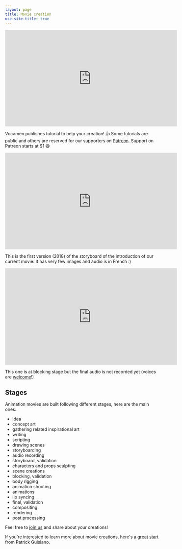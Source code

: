 ```yaml
---
layout: page
title: Movie creation
use-site-title: true
---
```

<iframe width="560" height="315" src="https://www.youtube-nocookie.com/embed/Nv6Ej_Yyt2I" frameborder="0" allow="accelerometer; autoplay; encrypted-media; gyroscope; picture-in-picture" allowfullscreen></iframe>

Vocamen publishes tutorial to help your creation! :+1:
Some tutorials are public and others are reserved for our supporters on [Patreon](https://patreon.com/vocamen). 
Support on Patreon starts at $1 :smile:

<iframe width="560" height="315" src="https://www.youtube-nocookie.com/embed/jba7rXJ6M5Y" frameborder="0" allow="accelerometer; autoplay; encrypted-media; gyroscope; picture-in-picture" allowfullscreen></iframe>

This is the first version (2018) of the storyboard of the introduction of our current movie:
It has very few images and audio is in French :)

<iframe width="560" height="315" src="https://www.youtube-nocookie.com/embed/WxH8-X7iM4g" frameborder="0" allow="accelerometer; autoplay; encrypted-media; gyroscope; picture-in-picture" allowfullscreen></iframe>

This one is at blocking stage but the final audio is not recorded yet (voices are [welcome](more/contact/)!)

## Stages
Animation movies are built following different stages, here are the main ones:
- idea
- concept art
- gathering related inspirational art
- writing
- scripting
- drawing scenes
- storyboarding
- audio recording
- storyboard, validation
- characters and props sculpting
- scene creations
- blocking, validation
- body rigging
- animation shooting
- animations
- lip syncing
- final, validation
- compositing
- rendering
- post processing

Feel free to [join us](https://patreon.com/vocamen) and share about your creations!

If you're interested to learn more about movie creations, here's a [great start](https://vimeo.com/93920761) from Patrick Guisiano.
